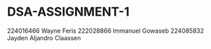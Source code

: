 # DSA-ASSIGNMENT-1

224016466 Wayne Feris
222028866 Immanuel Gowaseb
224085832 Jayden Aljandro Claassen
